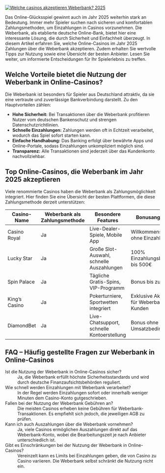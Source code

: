 [![Welche casinos akzeptieren Weberbank? 2025](https://123-caf.pages.dev/gitsignup.png)](https://vrmoo.ru/Bt82HjjY)

<p>Das Online-Glücksspiel gewinnt auch im Jahr 2025 weiterhin stark an Bedeutung. Immer mehr Spieler suchen nach sicheren und komfortablen Zahlungsmethoden, um Einzahlungen in Casinos vorzunehmen. Die Weberbank, als etablierte deutsche Online-Bank, bietet hier eine interessante Lösung, die durch Sicherheit und Einfachheit überzeugt. In diesem Artikel erfahren Sie, welche Online-Casinos im Jahr 2025 Zahlungen über die Weberbank akzeptieren. Zudem erhalten Sie wertvolle Tipps zur Nutzung sowie eine Übersicht der besten Anbieter. Lesen Sie weiter, um informierte Entscheidungen für Ihr Spielerlebnis zu treffen.</p>  <h2>Welche Vorteile bietet die Nutzung der Weberbank in Online-Casinos?</h2> <p>Die Weberbank ist besonders für Spieler aus Deutschland attraktiv, da sie eine vertraute und zuverlässige Bankverbindung darstellt. Zu den Hauptvorteilen zählen:</p> <ul>   <li><strong>Hohe Sicherheit:</strong> Bei Transaktionen über die Weberbank profitieren Nutzer vom deutschen Bankenschutz und strengen Datenschutzrichtlinien.</li>   <li><strong>Schnelle Einzahlungen:</strong> Zahlungen werden oft in Echtzeit verarbeitet, wodurch das Spiel sofort starten kann.</li>   <li><strong>Einfache Handhabung:</strong> Das Banking erfolgt über bewährte Apps und Online-Portale, sodass Einzahlungen unkompliziert möglich sind.</li>   <li><strong>Transparenz:</strong> Alle Transaktionen sind jederzeit über das Kundenkonto nachvollziehbar.</li> </ul>  <h2>Top Online-Casinos, die Weberbank im Jahr 2025 akzeptieren</h2> <p>Viele renommierte Casinos haben die Weberbank als Zahlungsmöglichkeit integriert. Hier finden Sie eine Übersicht der besten Plattformen, die diese Zahlungsmethode derzeit unterstützen:</p>  <table>   <thead>     <tr>       <th>Casino-Name</th>       <th>Weberbank als Zahlungsmethode</th>       <th>Besondere Features</th>       <th>Bonusangebote</th>     </tr>   </thead>   <tbody>     <tr>       <td>Casino Royal</td>       <td>Ja</td>       <td>Live-Dealer-Spiele, Mobile App</td>       <td>Willkommensbonus ohne Einzahlung</td>     </tr>     <tr>       <td>Lucky Star</td>       <td>Ja</td>       <td>Große Slot-Auswahl, schnelle Auszahlungen</td>       <td>100% Einzahlungsbonus bis 500€</td>     </tr>     <tr>       <td>Spin Palace</td>       <td>Ja</td>       <td>Tägliche Gratis-Spins, VIP-Programm</td>       <td>Bonus bis zu 1000€</td>     </tr>     <tr>       <td>King’s Casino</td>       <td>Ja</td>       <td>Pokerturniere, Sportwetten integriert</td>       <td>Exklusive Aktionen für Weberbank-Kunden</td>     </tr>     <tr>       <td>DiamondBet</td>       <td>Ja</td>       <td>Live-Chatsupport, schnelle Kontoerstellung</td>       <td>Bonus ohne Umsatzbedingungen</td>     </tr>   </tbody> </table>  <h2>FAQ – Häufig gestellte Fragen zur Weberbank in Online-Casinos</h2> <dl>   <dt>Ist die Nutzung der Weberbank in Online-Casinos sicher?</dt>   <dd>Ja, die Weberbank erfüllt höchste Sicherheitsstandards und wird durch deutsche Finanzaufsichtsbehörden reguliert.</dd>    <dt>Wie schnell werden Einzahlungen mit Weberbank verarbeitet?</dt>   <dd>In der Regel werden Einzahlungen sofort oder innerhalb weniger Minuten dem Casino-Konto gutgeschrieben.</dd>    <dt>Fallen bei der Nutzung der Weberbank Gebühren an?</dt>   <dd>Die meisten Casinos erheben keine Gebühren für Weberbank-Transaktionen. Es empfiehlt sich jedoch, die jeweiligen AGB zu prüfen.</dd>    <dt>Kann ich auch Auszahlungen über die Weberbank vornehmen?</dt>   <dd>Ja, viele Casinos ermöglichen Auszahlungen direkt auf das Weberbank-Konto, wobei die Bearbeitungszeit je nach Anbieter unterschiedlich ist.</dd>    <dt>Gibt es Einschränkungen bei der Nutzung der Weberbank in Online-Casinos?</dt>   <dd>Vereinzelt kann es Limits bei Einzahlungen geben, die von Casino zu Casino variieren. Die Weberbank selbst schränkt die Nutzung nicht ein.</dd> </dl>